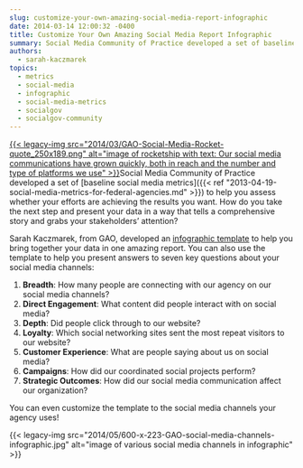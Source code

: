 ```yaml
---
slug: customize-your-own-amazing-social-media-report-infographic
date: 2014-03-14 12:00:32 -0400
title: Customize Your Own Amazing Social Media Report Infographic
summary: Social Media Community of Practice developed a set of baseline social media metrics to help you assess whether your efforts are achieving the results you want. How do
authors:
  - sarah-kaczmarek
topics:
  - metrics
  - social-media
  - infographic
  - social-media-metrics
  - socialgov
  - socialgov-community
---
```


[{{< legacy-img src="2014/03/GAO-Social-Media-Rocket-quote_250x189.png" alt="image of rocketship with text: Our social media communications have grown quickly, both in reach and the number and type of platforms we use" >}}](https://s3.amazonaws.com/digitalgov/_legacy-img/2014/03/GAO-Social-Media-Rocket-quote_250x189.png)Social Media Community of Practice developed a set of [baseline social media metrics]({{< ref "2013-04-19-social-media-metrics-for-federal-agencies.md" >}}) to help you assess whether your efforts are achieving the results you want. How do you take the next step and present your data in a way that tells a comprehensive story and grabs your stakeholders’ attention?

Sarah Kaczmarek, from GAO, developed an [infographic template](http://www.slideshare.net/DigitalGov/gao-social-media-infographic "GAO Social Media Infographic") to help you bring together your data in one amazing report. You can also use the template to help you present answers to seven key questions about your social media channels:

  1. **Breadth**: How many people are connecting with our agency on our social media channels?
  2. **Direct Engagement**: What content did people interact with on social media?
  3. **Depth**: Did people click through to our website?
  4. **Loyalty**: Which social networking sites sent the most repeat visitors to our website?
  5. **Customer Experience**: What are people saying about us on social media?
  6. **Campaigns**: How did our coordinated social projects perform?
  7. **Strategic Outcomes**: How did our social media communication affect our organization?

You can even customize the template to the social media channels your agency uses!

{{< legacy-img src="2014/05/600-x-223-GAO-social-media-channels-infographic.jpg" alt="image of various social media channels in infographic" >}}